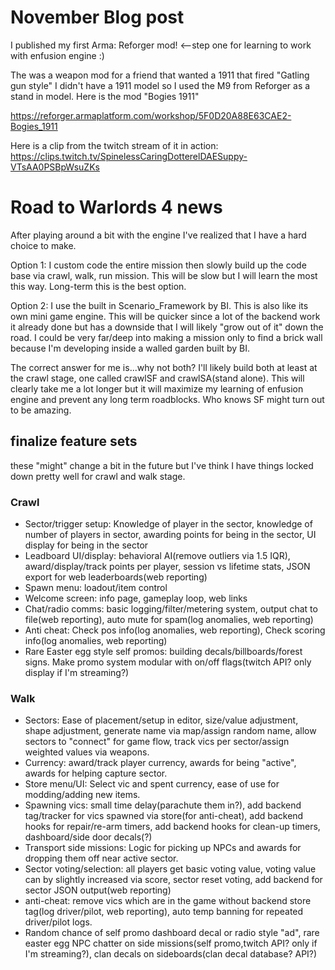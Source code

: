 # November Blog post

I published my first Arma: Reforger mod! <--step one for learning to work with enfusion engine :)

The was a weapon mod for a friend that wanted a 1911 that fired "Gatling gun style" I didn't have a 1911 model so I used the M9 from Reforger as a stand in model. 
Here is the mod "Bogies 1911"

https://reforger.armaplatform.com/workshop/5F0D20A88E63CAE2-Bogies_1911

Here is a clip from the twitch stream of it in action: 
https://clips.twitch.tv/SpinelessCaringDotterelDAESuppy-VTsAA0PSBpWsuZKs

# Road to Warlords 4 news

After playing around a bit with the engine I've realized that I have a hard choice to make.

Option 1: I custom code the entire mission then slowly build up the code base via crawl, walk, run mission. This will be slow but I will learn the most this way. Long-term this is the best option. 

Option 2: I use the built in Scenario_Framework by BI. This is also like its own mini game engine. This will be quicker since a lot of the backend work it already done but has a downside that I will likely "grow out of it" down the road. I could be very far/deep into making a mission only to find a brick wall because I'm developing inside a walled garden built by BI. 

The correct answer for me is...why not both? I'll likely build both at least at the crawl stage, one called crawlSF and crawlSA(stand alone). This will clearly take me a lot longer but it will maximize my learning of enfusion engine and prevent any long term roadblocks. Who knows SF might turn out to be amazing.

## finalize feature sets

these "might" change a bit in the future but I've think I have things locked down pretty well for crawl and walk stage. 

### Crawl

- Sector/trigger setup: Knowledge of player in the sector, knowledge of number of players in sector, awarding points for being in the sector, UI display for being in the sector
- Leadboard UI/display: behavioral AI(remove outliers via 1.5 IQR), award/display/track points per player, session vs lifetime stats, JSON export for web leaderboards(web reporting)
- Spawn menu: loadout/item control
- Welcome screen: info page, gameplay loop, web links
- Chat/radio comms: basic logging/filter/metering system, output chat to file(web reporting), auto mute for spam(log anomalies, web reporting)
- Anti cheat: Check pos info(log anomalies, web reporting), Check scoring info(log anomalies, web reporting)
- Rare Easter egg style self promos: building decals/billboards/forest signs. Make promo system modular with on/off flags(twitch API? only display if I'm streaming?)

### Walk

- Sectors: Ease of placement/setup in editor, size/value adjustment, shape adjustment, generate name via map/assign random name, allow sectors to "connect" for game flow, track vics per sector/assign weighted values via weapons.
- Currency: award/track player currency, awards for being "active", awards for helping capture sector.
- Store menu/UI: Select vic and spent currency, ease of use for modding/adding new items.
- Spawning vics: small time delay(parachute them in?), add backend tag/tracker for vics spawned via store(for anti-cheat), add backend hooks for repair/re-arm timers, add backend hooks for clean-up timers, dashboard/side door decals(?)
- Transport side missions: Logic for picking up NPCs and awards for dropping them off near active sector.
- Sector voting/selection: all players get basic voting value, voting value can by slightly increased via score, sector reset voting, add backend for sector JSON output(web reporting)
- anti-cheat: remove vics which are in the game without backend store tag(log driver/pilot, web reporting), auto temp banning for repeated driver/pilot logs.
- Random chance of self promo dashboard decal or radio style "ad", rare easter egg NPC chatter on side missions(self promo,twitch API? only if I'm streaming?), clan decals on sideboards(clan decal database? API?)
 
